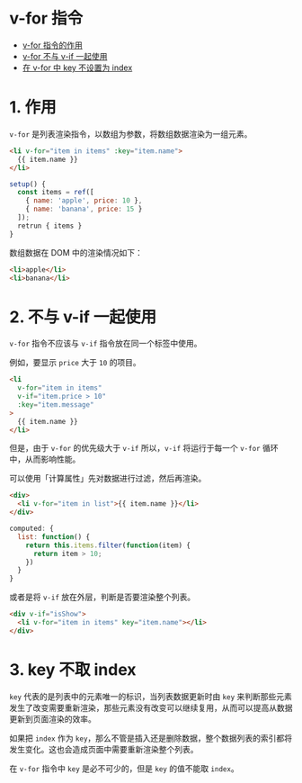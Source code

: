 # v-for 指令

- [v-for 指令的作用](#1-作用)
- [v-for 不与 v-if 一起使用](#2-不与-v-if-一起使用)
- [在 v-for 中 key 不设置为 index](#3-key-不取-index)


# 1. 作用
`v-for` 是列表渲染指令，以数组为参数，将数组数据渲染为一组元素。

```html
<li v-for="item in items" :key="item.name">
  {{ item.name }}
</li>
```
```js
setup() {
  const items = ref([
    { name: 'apple', price: 10 },
    { name: 'banana', price: 15 }
  ]);
  retrun { items }
}
```

数组数据在 DOM 中的渲染情况如下：
```html
<li>apple</li>
<li>banana</li>
```


# 2. 不与 v-if 一起使用
`v-for` 指令不应该与 `v-if` 指令放在同一个标签中使用。

例如，要显示 `price` 大于 `10` 的项目。
```html
<li 
  v-for="item in items" 
  v-if="item.price > 10" 
  :key="item.message"
> 
  {{ item.name }}
</li>
```

但是，由于 `v-for` 的优先级大于 `v-if` 所以，`v-if` 将运行于每一个 `v-for` 循环中，从而影响性能。

可以使用「计算属性」先对数据进行过滤，然后再渲染。
  ```html
  <div>
    <li v-for="item in list">{{ item.name }}</li>
  </div>
  ```

  ```js
  computed: {
    list: function() {
      return this.items.filter(function(item) {
        return item > 10;
      })
    }
  }
  ```

或者是将 `v-if` 放在外层，判断是否要渲染整个列表。
```html
<div v-if="isShow">
  <li v-for="item in items" key="item.name"></li>
</div>
```


# 3. key 不取 index
`key` 代表的是列表中的元素唯一的标识，当列表数据更新时由 `key` 来判断那些元素发生了改变需要重新渲染，那些元素没有改变可以继续复用，从而可以提高从数据更新到页面渲染的效率。

如果把 `index` 作为 `key`，那么不管是插入还是删除数据，整个数据列表的索引都将发生变化。这也会造成页面中需要重新渲染整个列表。

在 `v-for` 指令中 `key` 是必不可少的，但是 `key` 的值不能取 `index`。